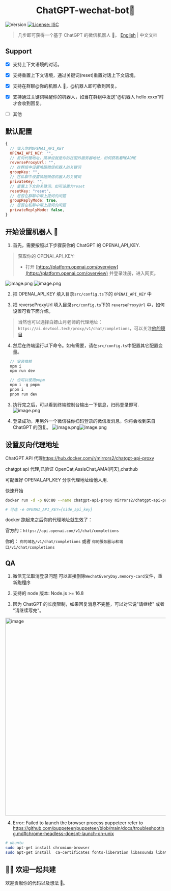 <h1 align="center">ChatGPT-wechat-bot🤖</h1>
<p>
  <img alt="Version" src="https://img.shields.io/badge/version-1.0.0-blue.svg?cacheSeconds=2592000" />
  <a href="#" target="_blank">
    <img alt="License: ISC" src="https://img.shields.io/badge/License-ISC-yellow.svg" />
  </a>
</p>

> 几步即可获得一个基于 ChatGPT 的微信机器人 🤖。
> [English](README.md) | 中文文档

## Support

- [x] 支持上下文语境的对话。
- [x] 支持重置上下文语境，通过关键词(reset)重置对话上下文语境。
- [x] 支持在群聊@你的机器人 🤖，@机器人即可收到回复。
- [x] 支持通过关键词唤醒你的机器人，如当在群组中发送“@机器人 hello xxxx”时才会收到回复。
- [ ] 其他


## 默认配置

``` javascript
{
  // 填入你的OPENAI_API_KEY
  OPENAI_API_KEY: "",
  // 反向代理地址，简单说就是你的在国外服务器地址，如何获取看README
  reverseProxyUrl: "",
  // 在群组中设置唤醒微信机器人的关键词
  groupKey: "",
  // 在私聊中设置唤醒微信机器人的关键词
  privateKey: "",
  // 重置上下文的关键词，如可设置为reset
  resetKey: "reset",
  // 是否在群聊中带上提问的问题
  groupReplyMode: true,
  // 是否在私聊中带上提问的问题
  privateReplyMode: false,
}
```

## 开始设置机器人 🤖

1. 首先，需要按照以下步骤获你的 ChatGPT 的 OPENAI_API_KEY.

> 获取你的 OPENAI_API_KEY:
>
> - 打开 [https://platform.openai.com/overview](https://platform.openai.com/overview) 并登录注册，进入网页。

![image.png](https://cdn.nlark.com/yuque/0/2023/png/2777249/1675413138418-d5df2543-bd37-41cc-a16c-505c5a38e88d.png)
![image.png](https://cdn.nlark.com/yuque/0/2023/png/2777249/1675413190188-4cf10947-ea7f-479d-9550-0dec9d40c0e2.png?x-oss-process=image%2Fresize%2Cw_1500%2Climit_0)

2. 把 OPENAI_API_KEY 填入目录`src/config.ts`下的 `OPENAI_API_KEY` 中

3. 把 reverseProxyUrl 填入目录`src/config.ts`下的 `reverseProxyUrl` 中，如何设置可看下面介绍。

> 当然也可以选择白嫖山月老师的代理地址：`https://ai.devtool.tech/proxy/v1/chat/completions`，可以关注[他的项目](https://github.com/shfshanyue/wechat-chatgpt)

4. 然后在终端运行以下命令。如有需要，请在`src/config.ts`中配置其它配置变量。

```javascript
  // 安装依赖
  npm i
  npm run dev

  // 也可以使用pnpm
  npm i -g pnpm
  pnpm i
  pnpm run dev

```

3. 执行完之后，可以看到终端控制台输出一下信息，扫码登录即可.
   ![image.png](https://cdn.nlark.com/yuque/0/2022/png/2777249/1670287138908-cc898c58-6e0a-488f-ae07-ae489508c1be.png#averageHue=%23484948&clientId=uf4023d0a-0da7-4&crop=0&crop=0&crop=1&crop=1&from=paste&height=442&id=ub5fee6b7&margin=%5Bobject%20Object%5D&name=image.png&originHeight=1200&originWidth=1660&originalType=binary&ratio=1&rotation=0&showTitle=false&size=492370&status=done&style=none&taskId=u233d9139-1ef5-42bf-9f44-354c6565862&title=&width=612)

4. 登录成功，用另外一个微信往你扫码登录的微信发消息，你将会收到来自 ChatGPT 的回复。
   ![image.png](https://cdn.nlark.com/yuque/0/2022/png/2777249/1670288278607-73beed83-1a42-42db-8404-72ba60bf2c53.png#averageHue=%234d4e4d&clientId=uf4023d0a-0da7-4&crop=0&crop=0&crop=1&crop=1&from=paste&height=437&id=uff52651b&margin=%5Bobject%20Object%5D&name=image.png&originHeight=874&originWidth=1398&originalType=binary&ratio=1&rotation=0&showTitle=false&size=543479&status=done&style=none&taskId=ub5559ec7-30f8-4c07-a9f8-1445a659835&title=&width=699)![image.png](https://cdn.nlark.com/yuque/0/2023/png/2777249/1680258120110-20343826-d2dc-4fd5-9f94-1a40e43940bb.png?x-oss-process=image%2Fresize%2Cw_1270%2Climit_0)

## 设置反向代理地址

ChatGPT API 代理<https://hub.docker.com/r/mirrors2/chatgpt-api-proxy>

chatgpt api 代理,已验证 OpenCat,AssisChat,AMA(问天),chathub

可配置好 OPENAI_API_KEY 分享代理地址给他人用.

快速开始

``` bash
docker run -d -p 80:80 --name chatgpt-api-proxy mirrors2/chatgpt-api-proxy

# 可选 -e OPENAI_API_KEY={nide_api_key}
```

docker 跑起来之后你的代理地址就生效了：

官方的：`https://api.openai.com/v1/chat/completions`

你的： `你的域名/v1/chat/completions` 或者 `你的服务器ip和端口/v1/chat/completions`

## QA

1. 微信无法取消登录问题
   可以直接删除`WechatEveryDay.memory-card`文件，重新跑程序

2. 支持的 node 版本: Node.js >= 16.8

3. 因为 ChatGPT 的长度限制，如果回复消息不完整，可以对它说"请继续" 或者 "请继续写完"。

<img width="621" alt="image" src="https://user-images.githubusercontent.com/39156049/206840335-a64ee27c-df4f-4e70-8604-669fc9468910.png">

4. Error: Failed to launch the browser process puppeteer
   refer to <https://github.com/puppeteer/puppeteer/blob/main/docs/troubleshooting.md#chrome-headless-doesnt-launch-on-unix>

``` bash
# ubuntu
sudo apt-get install chromium-browser
sudo apt-get install  ca-certificates fonts-liberation libasound2 libatk-bridge2.0-0 libatk1.0-0 libc6 libcairo2 libcups2 libdbus-1-3 libexpat1 libfontconfig1 libgbm1 libgcc1 libglib2.0-0 libgtk-3-0 libnspr4 libnss3 libpango-1.0-0 libpangocairo-1.0-0 libstdc++6 libx11-6 libx11-xcb1 libxcb1 libxcomposite1 libxcursor1 libxdamage1 libxext6 libxfixes3 libxi6 libxrandr2 libxrender1 libxss1 libxtst6 lsb-release wget xdg-utils
```

## 👏🏻 欢迎一起共建

欢迎贡献你的代码以及想法 🍵。

